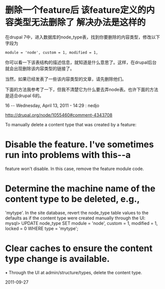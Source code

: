 # 删除一个feature后 该feature定义的内容类型无法删除了 解决办法是这样的


在drupal 7中，进入数据库的node_type表，找到你要删除的内容类型，修改以下字段为

	module = 'node', custom = 1, modified = 1,

你可以看一下该表结构的描述信息，就知道是什么意思了。这样，在drupal后台就会出现删除该内容类型的链接了。

当然，如果已经发表了一些该内容类型的文章，请先删除他们。

下面的方法我参考了一下，但我不清楚它为什么要去弄node表。也许下面的方法是适合drupal 6的。

16 -- Wednesday, April 13, 2011 - 14:29 : nedjo

http://drupal.org/node/1055460#comment-4343708

To manually delete a content type that was created by a feature:



# Disable the feature. I've sometimes run into problems with this--a
feature won't disable. In this case, remove the feature module code.
# Determine the machine name of the content type to be deleted, e.g.,
'mytype'. In the site database, revert the node_type table values to the
defaults as if the content type were created manually through the UI:
mysql> UPDATE node_type SET module = 'node', custom = 1, modified = 1,
locked = 0 WHERE type = 'mytype';
# Clear caches to ensure the content type change is available.
• Through the UI at admin/structure/types, delete the content type.




2011-09-27
